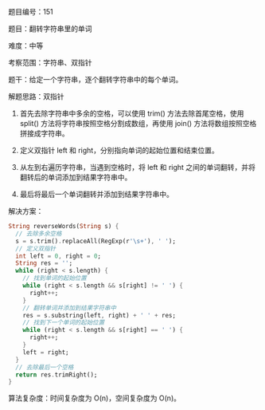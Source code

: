 题目编号：151

题目：翻转字符串里的单词

难度：中等

考察范围：字符串、双指针

题干：给定一个字符串，逐个翻转字符串中的每个单词。

解题思路：双指针

1. 首先去除字符串中多余的空格，可以使用 trim() 方法去除首尾空格，使用 split() 方法将字符串按照空格分割成数组，再使用 join() 方法将数组按照空格拼接成字符串。

2. 定义双指针 left 和 right，分别指向单词的起始位置和结束位置。

3. 从左到右遍历字符串，当遇到空格时，将 left 和 right 之间的单词翻转，并将翻转后的单词添加到结果字符串中。

4. 最后将最后一个单词翻转并添加到结果字符串中。

解决方案：

```dart
String reverseWords(String s) {
  // 去除多余空格
  s = s.trim().replaceAll(RegExp(r'\s+'), ' ');
  // 定义双指针
  int left = 0, right = 0;
  String res = '';
  while (right < s.length) {
    // 找到单词的起始位置
    while (right < s.length && s[right] != ' ') {
      right++;
    }
    // 翻转单词并添加到结果字符串中
    res = s.substring(left, right) + ' ' + res;
    // 找到下一个单词的起始位置
    while (right < s.length && s[right] == ' ') {
      right++;
    }
    left = right;
  }
  // 去除最后一个空格
  return res.trimRight();
}
```

算法复杂度：时间复杂度为 O(n)，空间复杂度为 O(n)。